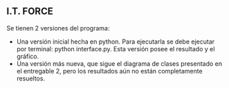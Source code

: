 ## I.T. FORCE

Se tienen 2 versiones del programa:
+ Una versión inicial hecha en python. Para ejecutarla se debe ejecutar por terminal: python interface.py. Esta versión posee el resultado y el gráfico.
+ Una versión más nueva, que sigue el diagrama de clases presentado en el entregable 2, pero los resultados aún no están completamente resueltos.
